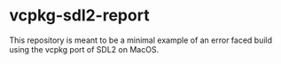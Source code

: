 # vcpkg-sdl2-report

This repository is meant to be a minimal example of an error faced build using the vcpkg port of SDL2 on MacOS.

